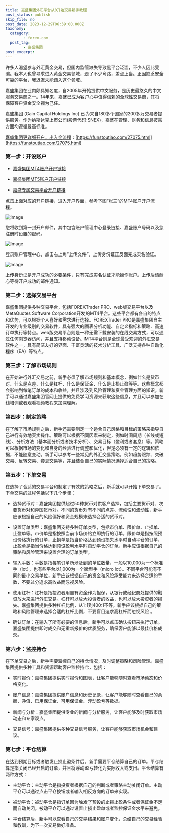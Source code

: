```yaml
---
title: 嘉盛集团外汇平台从0开始交易新手教程
post_status: publish
skip_file: no
post_date: 2023-12-29T06:39:00.000Z
taxonomy:
  category:
        - forex-com
  post_tag:
        - 嘉盛集团
post_excerpt: 
---
```

许多人渴望参与外汇黄金交易，但国内监管缺失导致黑平台泛滥，不少人因此受骗。我本人也曾寻求进入黄金交易领域，走了不少弯路，差点上当。正因缺乏安全可靠的平台，我迟迟未能踏入这个领域。

嘉盛集团在业内颇具知名度，自2005年开始提供中文服务，是历史最悠久的中文服务交易商之一。14年来，嘉盛已成为客户心中值得信赖的全球性交易商，其将保障客户资金安全视为己任。

嘉盛集团 (Gain Capital Holdings Inc) 已为来自180多个国家的200多万交易者提供服务。作为纳斯达克上市公司(股票代码:SNEX)，嘉盛在管理、财务和信息披露方面均遵循最高标准。

[嘉盛集团更详细开户，出入金流程](https://funstoutiao.com/27075.html)：[https://funstoutiao.com/27075.html](https://funstoutiao.com/27075.html)

### 第一步：开设账户

* [嘉盛集团MT4账户开户链接](https://s.ssgg.net/jsmt4)

* [嘉盛集团MT5账户开户链接](https://s.ssgg.net/jsmt5)

* [嘉盛专属交易平台开户链接](https://s.ssgg.net/js)

点击上面对应的开户链接，进入开户界面，参考下图“张三”的MT4账户开户流程。

![Image](https://prod-files-secure.s3.us-west-2.amazonaws.com/39ed1227-6d7d-4570-be36-9ccd4a2c4241/7a167aea-686b-400d-af59-4e18eb607a40/640.png?X-Amz-Algorithm=AWS4-HMAC-SHA256&X-Amz-Content-Sha256=UNSIGNED-PAYLOAD&X-Amz-Credential=ASIAZI2LB466RRILWM6N%2F20250613%2Fus-west-2%2Fs3%2Faws4_request&X-Amz-Date=20250613T221311Z&X-Amz-Expires=3600&X-Amz-Security-Token=IQoJb3JpZ2luX2VjEDYaCXVzLXdlc3QtMiJHMEUCIHzPWZgznMSkDPpIjnl6GVX%2FaOa%2FC6mxOTDA6k3TYwMFAiEA6NWjM19G9YWmEDH3Pbm3S5YKKEoukYAqVP8GUX6NbRcq%2FwMIHxAAGgw2Mzc0MjMxODM4MDUiDJhxaGISQ9t3fLElySrcAyc1uQ4LxTeEwvpF3bw7trhvZmW68a16ho%2BujgRI9JyldWJ68QlrWNd2040kbwbXOJwFb8PT2NpEnVc%2FAS5bjPQKQPu%2FCrRaDfm0zMChmmJjsKs01neSwXxSDb53P%2FDFfqIawvlkn9%2BeMQ3qcb3BtM4asFcSP1e5owkaruRNvUza1tafcR0JKW7vi7mQG8ajJCOyaLNFwldfh0taEYNvt%2FdyOpkjuOO4JclctrDslIs2vJcqo9A10fucvu7cG8kaPiOHx1KkHoui9BcciqnkiB2%2Bod3dsIsHtptQtFCpC20dFIt0GfDbGYg9aZjdyX5BdJDukRQUd%2F0GsM4Sr11FFlUI1HYVvm91hyWuzRKL5S9Vs4h4QmGP0fQQ6wWc6EGDN1Yv3WwRd1GqNPY%2BLmD3YkOP0fXZn%2FQ3k%2FN91nrCBaV%2B2bRPrTQtgaA1%2B77e3rZeqSHzvJ6%2BAHUbIDQwvKeFodSamU%2F4POAkQp5e5GOY2irgTYcRiLqQK5D7phAv0VMkLNA%2BkuxP7kXyG24E5cbnbKv%2BGEBnKAD9A1UgXa9Avk2%2FiUNoOeaZ3uX5y5P%2FVlC9yJUaoLMJ22VlFGNnKYVAryLYlGtoaGIX1XvXhfSJW3DwmWO8U%2Br0uXMKytRHMPG8ssIGOqUBjZG%2F0k36ReWGa4VfVgTWRQMiHUhwE2ZGSuGmTYQCo83y3KJKasoISugEq8K8zdnxNoG2wmEE0dawiHOebzc1BujdxlhCOMwvNQJNVvaPIFC7v%2BxMEHtcyl4jkTSXz1eIvBi1Q9QBw9fkBFiy75ZCKu5dJP8cwcJhg85jSpOllKwnvGjsijqULCdc1p%2Fy6YFVjqMQFuBnfz0U%2FGDUIAI38bbpl3N8&X-Amz-Signature=81c90a75e89d814384eb70e5bfa1d121330ef9e5ed55b626464c6610b83634a8&X-Amz-SignedHeaders=host&x-amz-checksum-mode=ENABLED&x-id=GetObject)

您将收到第一封开户邮件，其中包含账户管理中心登录链接、嘉盛账户号码以及您注册时设置的密码。

![Image](https://prod-files-secure.s3.us-west-2.amazonaws.com/39ed1227-6d7d-4570-be36-9ccd4a2c4241/eaa1c6b3-2877-4284-a0e1-530e222c27fb/image.png?X-Amz-Algorithm=AWS4-HMAC-SHA256&X-Amz-Content-Sha256=UNSIGNED-PAYLOAD&X-Amz-Credential=ASIAZI2LB466RRILWM6N%2F20250613%2Fus-west-2%2Fs3%2Faws4_request&X-Amz-Date=20250613T221311Z&X-Amz-Expires=3600&X-Amz-Security-Token=IQoJb3JpZ2luX2VjEDYaCXVzLXdlc3QtMiJHMEUCIHzPWZgznMSkDPpIjnl6GVX%2FaOa%2FC6mxOTDA6k3TYwMFAiEA6NWjM19G9YWmEDH3Pbm3S5YKKEoukYAqVP8GUX6NbRcq%2FwMIHxAAGgw2Mzc0MjMxODM4MDUiDJhxaGISQ9t3fLElySrcAyc1uQ4LxTeEwvpF3bw7trhvZmW68a16ho%2BujgRI9JyldWJ68QlrWNd2040kbwbXOJwFb8PT2NpEnVc%2FAS5bjPQKQPu%2FCrRaDfm0zMChmmJjsKs01neSwXxSDb53P%2FDFfqIawvlkn9%2BeMQ3qcb3BtM4asFcSP1e5owkaruRNvUza1tafcR0JKW7vi7mQG8ajJCOyaLNFwldfh0taEYNvt%2FdyOpkjuOO4JclctrDslIs2vJcqo9A10fucvu7cG8kaPiOHx1KkHoui9BcciqnkiB2%2Bod3dsIsHtptQtFCpC20dFIt0GfDbGYg9aZjdyX5BdJDukRQUd%2F0GsM4Sr11FFlUI1HYVvm91hyWuzRKL5S9Vs4h4QmGP0fQQ6wWc6EGDN1Yv3WwRd1GqNPY%2BLmD3YkOP0fXZn%2FQ3k%2FN91nrCBaV%2B2bRPrTQtgaA1%2B77e3rZeqSHzvJ6%2BAHUbIDQwvKeFodSamU%2F4POAkQp5e5GOY2irgTYcRiLqQK5D7phAv0VMkLNA%2BkuxP7kXyG24E5cbnbKv%2BGEBnKAD9A1UgXa9Avk2%2FiUNoOeaZ3uX5y5P%2FVlC9yJUaoLMJ22VlFGNnKYVAryLYlGtoaGIX1XvXhfSJW3DwmWO8U%2Br0uXMKytRHMPG8ssIGOqUBjZG%2F0k36ReWGa4VfVgTWRQMiHUhwE2ZGSuGmTYQCo83y3KJKasoISugEq8K8zdnxNoG2wmEE0dawiHOebzc1BujdxlhCOMwvNQJNVvaPIFC7v%2BxMEHtcyl4jkTSXz1eIvBi1Q9QBw9fkBFiy75ZCKu5dJP8cwcJhg85jSpOllKwnvGjsijqULCdc1p%2Fy6YFVjqMQFuBnfz0U%2FGDUIAI38bbpl3N8&X-Amz-Signature=90c73016f00615491708028ae6eb86d7f5091288705cbe021a0109e3b9a02cf8&X-Amz-SignedHeaders=host&x-amz-checksum-mode=ENABLED&x-id=GetObject)

登录账户管理中心，点击右上角“上传文件”，上传身份证正反面完成实名验证。

![Image](https://prod-files-secure.s3.us-west-2.amazonaws.com/39ed1227-6d7d-4570-be36-9ccd4a2c4241/54090639-09fc-46b4-a135-e0289f707147/image.png?X-Amz-Algorithm=AWS4-HMAC-SHA256&X-Amz-Content-Sha256=UNSIGNED-PAYLOAD&X-Amz-Credential=ASIAZI2LB466RRILWM6N%2F20250613%2Fus-west-2%2Fs3%2Faws4_request&X-Amz-Date=20250613T221311Z&X-Amz-Expires=3600&X-Amz-Security-Token=IQoJb3JpZ2luX2VjEDYaCXVzLXdlc3QtMiJHMEUCIHzPWZgznMSkDPpIjnl6GVX%2FaOa%2FC6mxOTDA6k3TYwMFAiEA6NWjM19G9YWmEDH3Pbm3S5YKKEoukYAqVP8GUX6NbRcq%2FwMIHxAAGgw2Mzc0MjMxODM4MDUiDJhxaGISQ9t3fLElySrcAyc1uQ4LxTeEwvpF3bw7trhvZmW68a16ho%2BujgRI9JyldWJ68QlrWNd2040kbwbXOJwFb8PT2NpEnVc%2FAS5bjPQKQPu%2FCrRaDfm0zMChmmJjsKs01neSwXxSDb53P%2FDFfqIawvlkn9%2BeMQ3qcb3BtM4asFcSP1e5owkaruRNvUza1tafcR0JKW7vi7mQG8ajJCOyaLNFwldfh0taEYNvt%2FdyOpkjuOO4JclctrDslIs2vJcqo9A10fucvu7cG8kaPiOHx1KkHoui9BcciqnkiB2%2Bod3dsIsHtptQtFCpC20dFIt0GfDbGYg9aZjdyX5BdJDukRQUd%2F0GsM4Sr11FFlUI1HYVvm91hyWuzRKL5S9Vs4h4QmGP0fQQ6wWc6EGDN1Yv3WwRd1GqNPY%2BLmD3YkOP0fXZn%2FQ3k%2FN91nrCBaV%2B2bRPrTQtgaA1%2B77e3rZeqSHzvJ6%2BAHUbIDQwvKeFodSamU%2F4POAkQp5e5GOY2irgTYcRiLqQK5D7phAv0VMkLNA%2BkuxP7kXyG24E5cbnbKv%2BGEBnKAD9A1UgXa9Avk2%2FiUNoOeaZ3uX5y5P%2FVlC9yJUaoLMJ22VlFGNnKYVAryLYlGtoaGIX1XvXhfSJW3DwmWO8U%2Br0uXMKytRHMPG8ssIGOqUBjZG%2F0k36ReWGa4VfVgTWRQMiHUhwE2ZGSuGmTYQCo83y3KJKasoISugEq8K8zdnxNoG2wmEE0dawiHOebzc1BujdxlhCOMwvNQJNVvaPIFC7v%2BxMEHtcyl4jkTSXz1eIvBi1Q9QBw9fkBFiy75ZCKu5dJP8cwcJhg85jSpOllKwnvGjsijqULCdc1p%2Fy6YFVjqMQFuBnfz0U%2FGDUIAI38bbpl3N8&X-Amz-Signature=fb72fed3b22e8b2ba20cf8927d02b96777ba0fb5d038e48b591972330412f114&X-Amz-SignedHeaders=host&x-amz-checksum-mode=ENABLED&x-id=GetObject)

上传身份证是开户成功的必要条件，只有完成实名认证才能操作账户。上传后请耐心等待开户成功的邮件通知。

### 第二步：选择交易平台

嘉盛集团提供多种交易平台，包括FOREXTrader PRO、web版交易平台以及MetaQuotes Software Corporation开发的MT4平台。这些平台都有各自的特点和优势，可以根据个人喜好和需求进行选择。FOREXTrader PRO是嘉盛集团自主开发的专业级别的交易软件，具有强大的图表分析功能、自定义指标和策略、高速订单执行等特点。web版交易平台则是一种无需下载安装的在线交易方式，可以通过任何浏览器访问，并且支持移动设备。MT4平台则是全球最受欢迎的外汇交易软件之一，具有简洁友好的界面、丰富灵活的技术分析工具、广泛支持各种自动化程序（EA）等特点。

### 第三步：了解市场规则

在开始进行外汇交易之前，新手必须了解市场规则和基本概念，例如什么是货币对、什么是点差、什么是杠杆、什么是保证金、什么是止损止盈等等。这些概念都会影响到每笔订单的成本和收益，并且涉及到风险管理和资金管理方面的知识。新手可以通过嘉盛集团官网上提供的免费学习资源来获取这些信息，并且可以参加在线培训或者观看视频教程来加深理解。

### 第四步：制定策略

在了解了市场规则之后，新手还需要制定一个适合自己风格和目标的策略来指导自己进行有效地买卖操作。策略可以根据不同因素来制定，例如时间周期（长线或短线）、分析方法（基本面分析或者技术分析）、交易目标（盈利或者套息）等。策略可以根据市场的变化和自身的经验进行调整和优化，但是必须有一定的逻辑和依据，不能随意变动。新手可以参考一些常见的外汇交易策略，例如趋势跟踪、突破交易、反转交易、套息交易等，并且结合自己的实际情况选择适合自己的策略。

### 第五步：下单交易

在选择了合适的交易平台和制定了有效的策略之后，新手就可以开始下单交易了。下单交易的过程包括以下几个步骤：

* 选择货币对：嘉盛集团提供超过50种货币对供客户选择，包括主要货币对、次要货币对和异国货币对。不同的货币对有不同的点差、流动性和波动性，新手应该根据自己的风险偏好和资金规模来选择合适的货币对。

* 设置订单类型：嘉盛集团支持多种订单类型，包括市价单、限价单、止损单、止盈单等。市价单是指按照当前市场价格立即执行的订单，限价单是指按照预设价格执行的订单，止损单是指当价格达到预设损失水平时自动平仓的订单，止盈单是指当价格达到预设盈利水平时自动平仓的订单。新手应该根据自己的策略和风险管理来设置合理的订单类型。

* 输入手数：手数是指每笔订单所涉及到的单位数量，一般以10,000为一个标准手（lot），也有些平台以1,000为一个微型手（micro lot）。不同平台可能有不同的最小交易单位，新手应该根据自己的资金和风险承受能力来选择合适的手数，不要过分追求高收益而忽视风险。

* 使用杠杆：杠杆是指投资者用自有资金作为担保，从银行或经纪商处提供的融资放大来进行外汇交易。杠杆可以放大投资者的收益，也可以放大投资者的损失。嘉盛集团提供多种杠杆比例，从1:1到400:1不等。新手应该根据自己的策略和风险管理来选择合适的杠杆比例，不要盲目追求高杠杆而忽视风险 。

* 确认订单：在输入了所有必要的信息后，新手可以点击确认按钮来执行订单。嘉盛集团提供即时成交和无重新报价的优质服务，确保客户能够以最佳价格成交。

### 第六步：监控持仓

在下单交易之后，新手需要监控自己的持仓情况，及时调整策略和风险管理。嘉盛集团提供多种工具和资源帮助客户监控持仓，包括：

* 实时报价：嘉盛集团提供实时报价和图表，让客户能够随时查看市场动态和价格变化。

* 账户信息：嘉盛集团提供账户信息和历史记录，让客户能够随时查看自己的余额、净值、已用保证金、可用保证金、浮动盈亏等数据。

* 新闻与分析：嘉盛集团提供专业的新闻与分析服务，让客户能够及时获取市场动态和专家观点。

* 交易信号：嘉盛集团提供多种交易信号服务，让客户能够获取市场机会和建议。

### 第七步：平仓结算

在达到预期目标或者触发止损止盈条件后，新手需要平仓结算自己的订单。平仓结算是指关闭已经开启的订单，并且将浮动盈亏转化为实际收入或支出。平仓结算有两种方式：

* 主动平仓：主动平仓是指投资者根据自己的判断或者策略主动关闭订单。主动平仓可以通过点击平仓按钮或者输入相反方向的订单来实现。

* 被动平仓：被动平仓是指订单因为触发了预设的止损止盈条件或者保证金不足而自动关闭。被动平仓可以通过设置止损止盈单或者监控保证金水平来避免。

* 平仓结算后，新手可以查看自己的交易结果和账户变化，总结自己的交易经验和教训，为下一次交易做好准备。